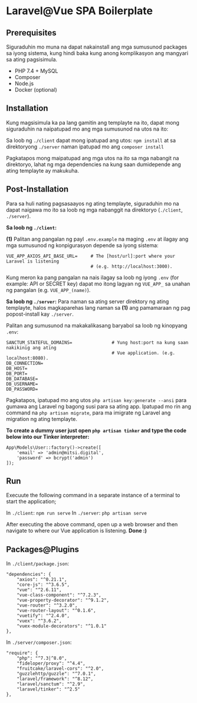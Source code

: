 # Laravel@Vue SPA Boilerplate

## Prerequisites
Siguraduhin mo muna na dapat nakainstall ang mga sumusunod packages sa iyong sistema, kung hindi baka kung anong komplikasyon ang mangyari sa ating pagsisimula.

- PHP 7.4 + MySQL
- Composer
- Node.js
- Docker (optional)

## Installation
Kung magsisimula ka pa lang gamitin ang templayte na ito, dapat mong siguraduhin na naipatupad mo ang mga sumusunod na utos na ito:

Sa loob ng `./client` dapat mong ipatupad ang utos: `npm install` 
at sa direktoryong `./server` naman ipatupad mo ang `composer install`

Pagkatapos mong maipatupad ang mga utos na ito sa mga nabangit na direktoryo, lahat ng mga dependencies na kung saan dumidepende ang ating templayte ay makukuha.

## Post-Installation
Para sa huli nating pagsasaayos ng ating templayte, siguraduhin mo na dapat naigawa mo ito sa loob ng mga nabanggit na direktoryo (`./client`, `./server`).

**Sa loob ng `./client`:**

**(1)** Palitan ang pangalan ng payl `.env.example` na maging `.env` at ilagay ang mga sumusunod ng konpigurasyon depende sa iyong sistema:

```
VUE_APP_AXIOS_API_BASE_URL=     # The [host/url]:port where your Laravel is listening
                                # (e.g. http://localhost:3000).
```

Kung meron ka pang pangalan na nais ilagay sa loob ng iyong `.env` (for example: API or SECRET key) dapat mo itong lagyan ng `VUE_APP_` sa unahan ng pangalan (e.g. `VUE_APP_(name)`).

**Sa loob ng `./server`:**
Para naman sa ating server direktory ng ating templayte, halos magkaparehas lang naman sa **(1)** ang pamamaraan ng pag popost-install kay `./server`.

Palitan ang sumusunod na makakalikasang baryabol sa loob ng kinopyang `.env`:

```
SANCTUM_STATEFUL_DOMAINS=               # Yung host:port na kung saan nakikinig ang ating
                                        # Vue application. (e.g. localhost:8080).
DB_CONNECTION=
DB_HOST=
DB_PORT=
DB_DATABASE=
DB_USERNAME=
DB_PASSWORD=
```

Pagkatapos, ipatupad mo ang utos `php artisan key:generate --ansi` para gumawa ang Laravel ng bagong susi para sa ating app. Ipatupad mo rin ang command na `php artisan migrate`, para ma imigrate ng Laravel ang migration ng ating templayte.

**To create a dummy user just open `php artisan tinker` and type the code below into our Tinker interpreter:**

```
App\Models\User::factory()->create([
    'email' => 'admin@mitsi.digital',
    'password' => bcrypt('admin')
]);
```

## Run
Execuute the following command in a separate instance of a terminal to start the application;

In `./client`: `npm run serve`
In `./server`: `php artisan serve` 

After executing the above command, open up a web browser and then navigate to where our Vue application is listening.
**Done :)**

## Packages@Plugins
In `./client/package.json`:
```
"dependencies": {
    "axios": "^0.21.1",
    "core-js": "^3.6.5",
    "vue": "^2.6.11",
    "vue-class-component": "^7.2.3",
    "vue-property-decorator": "^9.1.2",
    "vue-router": "^3.2.0",
    "vue-router-layout": "^0.1.6",
    "vuetify": "^2.4.0",
    "vuex": "^3.6.2",
    "vuex-module-decorators": "^1.0.1"
},
```

In `./server/composer.json`:
```
"require": {
    "php": "^7.3|^8.0",
    "fideloper/proxy": "^4.4",
    "fruitcake/laravel-cors": "^2.0",
    "guzzlehttp/guzzle": "^7.0.1",
    "laravel/framework": "^8.12",
    "laravel/sanctum": "^2.9",
    "laravel/tinker": "^2.5"
},
```